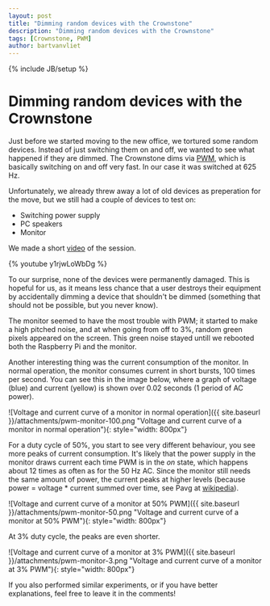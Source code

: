 ```yaml
---
layout: post
title: "Dimming random devices with the Crownstone"
description: "Dimming random devices with the Crownstone"
tags: [Crownstone, PWM]
author: bartvanvliet
---
```

{% include JB/setup %}

# Dimming random devices with the Crownstone

Just before we started moving to the new office, we tortured some random devices. Instead of just switching them on and off, we wanted to see what happened if they are dimmed. The Crownstone dims via [PWM](https://www.arduino.cc/en/Tutorial/PWM), which is basically switching on and off very fast. In our case it was switched at 625 Hz.

Unfortunately, we already threw away a lot of old devices as preperation for the move, but we still had a couple of devices to test on:

- Switching power supply
- PC speakers
- Monitor

We made a short [video](https://youtu.be/y1rjwLoWbDg) of the session.

{% youtube y1rjwLoWbDg %}

To our surprise, none of the devices were permanently damaged. This is hopeful for us, as it means less chance that a user destroys their equipment by accidentally dimming a device that shouldn't be dimmed (something that should not be possible, but you never know).

The monitor seemed to have the most trouble with PWM; it started to make a high pitched noise, and at when going from off to 3%, random green pixels appeared on the screen. This green noise stayed untill we rebooted both the Raspberry Pi and the monitor.

Another interesting thing was the current consumption of the monitor. In normal operation, the monitor consumes current in short bursts, 100 times per second. You can see this in the image below, where a graph of voltage (blue) and current (yellow) is shown over 0.02 seconds (1 period of AC power).

![Voltage and current curve of a monitor in normal operation]({{ site.baseurl }}/attachments/pwm-monitor-100.png "Voltage and current curve of a monitor in normal operation"){: style="width: 800px"}

For a duty cycle of 50%, you start to see very different behaviour, you see more peaks of current consumption. It's likely that the power supply in the monitor draws current each time PWM is in the *on* state, which happens about 12 times as often as for the 50 Hz AC.
Since the monitor still needs the same amount of power, the current peaks at higher levels (because power = voltage * current summed over time, see Pavg at [wikipedia](https://en.wikipedia.org/wiki/AC_power#Real_number_formulas)).

![Voltage and current curve of a monitor at 50% PWM]({{ site.baseurl }}/attachments/pwm-monitor-50.png "Voltage and current curve of a monitor at 50% PWM"){: style="width: 800px"}

At 3% duty cycle, the peaks are even shorter.

![Voltage and current curve of a monitor at 3% PWM]({{ site.baseurl }}/attachments/pwm-monitor-3.png "Voltage and current curve of a monitor at 3% PWM"){: style="width: 800px"}

If you also performed similar experiments, or if you have better explanations, feel free to leave it in the comments!

